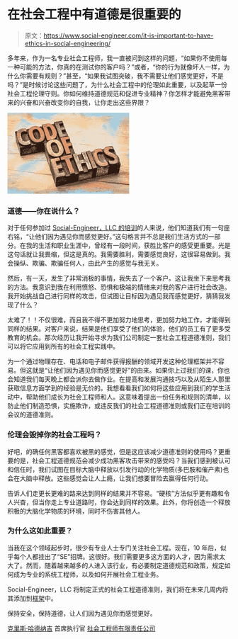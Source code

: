 # 在社会工程中有道德是很重要的

> 原文：<https://www.social-engineer.com/it-is-important-to-have-ethics-in-social-engineering/>

多年来，作为一名专业社会工程师，我一直被问到这样的问题，“如果你不使用每一种可能的方法，你真的在测试你的客户吗？”或者，“你的行为就像坏人一样，为什么你需要有规则？”甚至，“如果我试图突破，我不需要让他们感觉更好，不是吗？”是时候讨论这些问题了，为什么社会工程中的伦理如此重要，以及起草一份社会工程伦理守则。你如何维持道德规范和促进专业精神？你怎样才能避免黑客带来的兴奋和兴奋改变你的自我，让你走出这些界限？

![Social Engineering Code of Ethics](img/bff9001431631eb2d2bd27307c7ac8e3.png)

### 道德——你在说什么？

对于任何参加过 [Social-Engineer，LLC 的培训](https://www.social-engineer.com/training/)的人来说，他们知道我们有一句座右铭，“让他们因为遇见你而感觉更好。”这句格言并不总是我们生活方式的一部分。在我的生活和职业生涯中，曾经有一段时间，获胜比客户的感受更重要。光是这句话就让我畏缩，但这是真的。我需要胜利，需要感觉良好，这很容易做到。我会操纵、欺骗、欺骗任何人，由此产生的感觉与我无关。

然后，有一天，发生了非常消极的事情，我失去了一个客户。这让我坐下来思考我的方法。我意识到我在利用愤怒、恐惧和极端的情绪来对我的客户进行社会改造。我开始挑战自己进行同样的攻击，但试图让目标因为遇见我而感觉更好，猜猜我发现了什么？

太难了！！不仅很难，而且我不得不更加努力地思考，更加努力地工作，才能得到同样的结果。对客户来说，结果是他们享受了他们的体验，他们的员工有了更多受教育的机会。那次经历让我开始寻求为我们公司制定一套社会工程道德准则，我们可以将它应用到所有的社会工程实践中。

为一个通过物理存在、电话和电子邮件获得报酬的领域开发这种伦理框架并不容易。但这就是“让他们因为遇见你而感觉更好”的由来。如果你上过我们的课，你也会知道我们每天晚上都会派你去做作业。在提高和发展沟通技巧以及从陌生人那里获取信息方面学到的经验是无价的。我想看看我们如何将这些应用到我们的学生活动中，帮助他们成长为社会工程师和人。这意味着提出一份任务和规则的清单，以防止他们制造恐惧，实施欺诈，或违反我们的社会工程道德准则或我们正在培训的会议的道德准则。

### 伦理会毁掉你的社会工程吗？

好吧，的确任何黑客都喜欢被黑的感觉，但是这应该减少道德准则的使用吗？更重要的是，社会工程道德规范会减少成功黑客攻击带来的感受吗？当我们感到被认可和信任时，我们试图在目标大脑中释放以引发行动的化学物质(多巴胺和催产素)也会在大脑中释放。这些感觉会让人上瘾，让我们想要冒险去赢得任何行动。

告诉人们走更长更难的路来达到同样的结果并不容易。“硬核”方法似乎更有趣和令人兴奋，但当你走上专业道路时，你会达到同样的效果。此外，你将创造一个释放积极的大脑化学物质的环境，同时不伤害其他人。

### 为什么这如此重要？

当我在这个领域起步时，很少有专业人士专门关注社会工程。现在，10 年后，似乎每个人都挂出了“SE”招牌。这很好。我们需要更多这方面的人才，因为需求太大了。然而，随着越来越多的人进入该行业，有必要制定道德规范和政策，规定如何成为专业的系统工程师，以及如何开展社会工程业务。

Social-Engineer，LLC 将制定正式的社会工程道德准则，我们将在未来几周内将其添加到[框架](https://www.social-engineer.org/framework/general-discussion/social-engineering-code-of-ethics/)中。

保持安全，保持道德，让人们因为遇见你而感觉更好。

[克里斯·哈德纳吉](https://www.social-engineer.com/social-engineer-team/christopher-hadnagy/)
首席执行官
[社会工程师有限责任公司](https://www.social-engineer.com/)